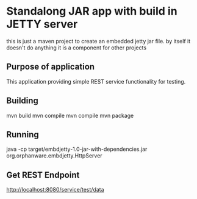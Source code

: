 # Standalong JAR app with build in JETTY server

this is just a maven project to create an embedded jetty jar file.  by itself it doesn't do anything it is a component for other projects

## Purpose of application

This application providing simple REST service functionality for testing.

## Building

  mvn build
  mvn compile
  mvn compile
  mvn package


## Running

java -cp target/embdjetty-1.0-jar-with-dependencies.jar org.orphanware.embdjetty.HttpServer

## Get REST Endpoint

[http://localhost:8080/service/test/data](http://localhost:8080/service/test/data)
